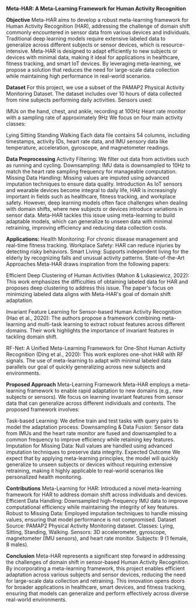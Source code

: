 **Meta-HAR: A Meta-Learning Framework for Human Activity Recognition**

**Objective**
Meta-HAR aims to develop a robust meta-learning framework for Human Activity Recognition (HAR), addressing the challenge of domain shift commonly encountered in sensor data from various devices and individuals. Traditional deep learning models require extensive labeled data to generalize across different subjects or sensor devices, which is resource-intensive. Meta-HAR is designed to adapt efficiently to new subjects or devices with minimal data, making it ideal for applications in healthcare, fitness tracking, and smart IoT devices. By leveraging meta-learning, we propose a solution that reduces the need for large-scale data collection while maintaining high performance in real-world scenarios.

**Dataset**
For this project, we use a subset of the PAMAP2 Physical Activity Monitoring Dataset. The dataset includes over 10 hours of data collected from nine subjects performing daily activities. Sensors used:

IMUs on the hand, chest, and ankle, recording at 100Hz
Heart rate monitor with a sampling rate of approximately 9Hz
We focus on four main activity classes:

Lying
Sitting
Standing
Walking
Each data file contains 54 columns, including timestamps, activity IDs, heart rate data, and IMU sensory data like temperature, acceleration, gyroscope, and magnetometer readings.

**Data Preprocessing**
Activity Filtering: We filter out data from activities such as running and cycling.
Downsampling: IMU data is downsampled to 10Hz to match the heart rate sampling frequency for manageable computation.
Missing Data Handling: Missing values are imputed using advanced imputation techniques to ensure data quality.
Introduction
As IoT sensors and wearable devices become integral to daily life, HAR is increasingly important in fields such as healthcare, fitness tracking, and workplace safety. However, deep learning models often face challenges when dealing with domain shifts, where new subjects or devices introduce variations in sensor data. Meta-HAR tackles this issue using meta-learning to build adaptable models, which can generalize to unseen data with minimal retraining, improving efficiency and reducing data collection costs.

**Applications:**
Health Monitoring: For chronic disease management and real-time fitness tracking.
Workplace Safety: HAR can reduce injuries by detecting risky behaviors.
Smart Living: Supports independent living for the elderly by recognizing falls and unusual activity patterns.
State-of-the-Art Approaches
Meta-HAR draws inspiration from the following papers:

Efficient Deep Clustering of Human Activities (Mahon & Lukasiewicz, 2022): This work emphasizes the difficulties of obtaining labeled data for HAR and proposes deep clustering to address this issue. The paper's focus on minimizing labeled data aligns with Meta-HAR's goal of domain shift adaptation.

Invariant Feature Learning for Sensor-based Human Activity Recognition (Hao et al., 2020): The authors propose a framework combining meta-learning and multi-task learning to extract robust features across different domains. Their work highlights the importance of invariant features in tackling domain shift.

RF-Net: A Unified Meta-Learning Framework for One-Shot Human Activity Recognition (Ding et al., 2020): This work explores one-shot HAR with RF signals. The use of meta-learning to adapt with minimal labeled data parallels our goal of quickly generalizing across new subjects and environments.

**Proposed Approach**
Meta-Learning Framework
Meta-HAR employs a meta-learning framework to enable rapid adaptation to new domains (e.g., new subjects or sensors). We focus on learning invariant features from sensor data that can generalize across different individuals and contexts. The proposed framework involves:

Task-based Learning: We define train and test tasks with query pairs to model the adaptation process.
Downsampling & Data Fusion: Sensor data from IMUs and the heart rate monitor are fused and downsampled to a common frequency to improve efficiency while retaining key features.
Imputation for Missing Data: Null values are handled using advanced imputation techniques to preserve data integrity.
Expected Outcome
We expect that by applying meta-learning principles, the model will quickly generalize to unseen subjects or devices without requiring extensive retraining, making it highly applicable to real-world scenarios like personalized health monitoring.

**Contributions**
Meta-Learning for HAR: Introduced a novel meta-learning framework for HAR to address domain shift across individuals and devices.
Efficient Data Handling: Downsampled high-frequency IMU data to improve computational efficiency while maintaining the integrity of key features.
Robust to Missing Data: Employed imputation techniques to handle missing values, ensuring that model performance is not compromised.
Dataset
Source: PAMAP2 Physical Activity Monitoring dataset.
Classes: Lying, Sitting, Standing, Walking.
Sensors: 3D accelerometer, gyroscope, magnetometer (IMU sensors), and heart rate monitor.
Subjects: 9 (1 female, 8 males).

**Conclusion**
Meta-HAR represents a significant step forward in addressing the challenges of domain shift in sensor-based Human Activity Recognition. By incorporating a meta-learning framework, this project enables efficient adaptation across various subjects and sensor devices, reducing the need for large-scale data collection and retraining. This innovation opens doors for broader applications in healthcare, smart devices, and fitness tracking, ensuring that models can generalize and perform effectively across diverse real-world environments.

